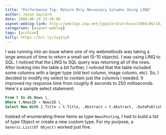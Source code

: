 ```yaml
---
title: "Performance Tip: Return Only Necessary Columns Using LINQ"
author: Jason Gaylord
date: 2008-06-10 22:30:00
aspnet-weblog-link: http://weblogs.asp.net/jgaylord/archive/2008/06/10/performance-tip-return-only-necessary-columns-using-linq.aspx
categories: [aspnet-weblog]
tags: [archive]
bitly: https://bit.ly/2yqI1y6
---
```


I was running into an issue where one of my webmethods was taking a large amount of time to return a small set (5-10 objects). I was using LINQ to SQL. I noticed that the LINQ to SQL query was returning all of the rows. After looking into the table a bit further, I noticed that the table included some columns with a larger type (old text column, image column, etc). So, I decided to modify my select to contain just the columns I needed. It improved my response time from roughly 8 seconds to 250 milliseconds. Here's a sample select statement:

```sql
From t In db.News \_
Where t.NewsID = NewsID \_
Select New With {.Title = t.Title, .Abstract = t.Abstract, .DatePublished = t.DatePublished)
```

Instead of enumerating these items as type `NewsPosting`, I had to build a list of type Object or create a new custom type. For my purpose, a `Generic.List(Of Object)` worked just fine.